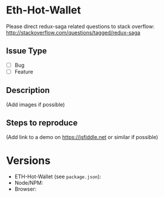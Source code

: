 # Eth-Hot-Wallet

Please direct redux-saga related questions to stack overflow:
http://stackoverflow.com/questions/tagged/redux-saga

## Issue Type

- [ ] Bug
- [ ] Feature

## Description

(Add images if possible)

## Steps to reproduce

(Add link to a demo on https://jsfiddle.net or similar if possible)





# Versions

- ETH-Hot-Wallet (see `package.json`):
- Node/NPM:
- Browser:
